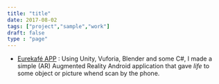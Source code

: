 ```yaml
---
title: "title"
date: 2017-08-02
tags: ["project","sample","work"]
draft: false
type : "page"
---
```

- [Eurekafé APP](../eurekafe) : Using Unity, Vuforia, Blender and some C#, I made a simple (AR) Augmented Reality Android application that gave *life* to some object or picture whend scan by the phone. 